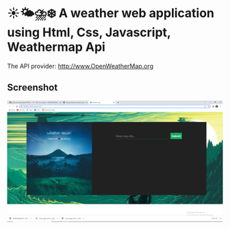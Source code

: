  # ☀️🌤⛈❄️ A weather web application using Html, Css, Javascript, Weathermap Api

The API provider: http://www.OpenWeatherMap.org
## Screenshot
<img src="https://github.com/001tarun/javascript-weatherapp/blob/main/Screenshot%20(2).png">

